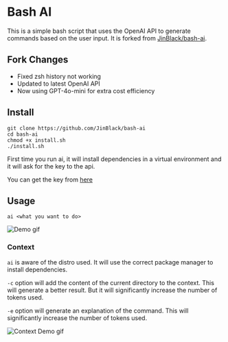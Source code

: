 # Bash AI

This is a simple bash script that uses the OpenAI API to generate commands based on the user input. It is forked from [JinBlack/bash-ai](https://github.com/JinBlack/bash-ai).

## Fork Changes
- Fixed zsh history not working
- Updated to latest OpenAI API
- Now using GPT-4o-mini for extra cost efficiency

## Install
    git clone https://github.com/JinBlack/bash-ai
    cd bash-ai
    chmod +x install.sh
    ./install.sh

First time you run ai, it will install dependencies in a virtual environment and it will ask for the key to the api. 

You can get the key from [here](https://beta.openai.com/account/api-keys)


## Usage
`ai <what you want to do>`

![Demo gif](https://i.postimg.cc/VNqZh0tV/demo.gif)

### Context
`ai` is aware of the distro used. It will use the correct package manager to install dependencies.

`-c` option will add the content of the current directory to the context. This will generate a better result. But it will significantly increase the number of tokens used.

`-e` option will generate an explanation of the command. This will significantly increase the number of tokens used.


![Context Demo gif](https://i.postimg.cc/gjfFWs3K/context.gif)

